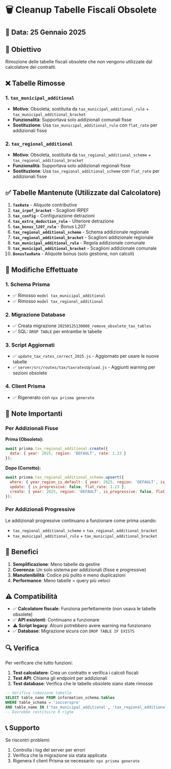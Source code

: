 # 🗑️ Cleanup Tabelle Fiscali Obsolete

## 📅 Data: 25 Gennaio 2025

## 🎯 Obiettivo
Rimozione delle tabelle fiscali obsolete che non vengono utilizzate dal calcolatore dei contratti.

## ❌ Tabelle Rimosse

### 1. `tax_municipal_additional`
- **Motivo**: Obsoleta, sostituita da `tax_municipal_additional_rule` + `tax_municipal_additional_bracket`
- **Funzionalità**: Supportava solo addizionali comunali fisse
- **Sostituzione**: Usa `tax_municipal_additional_rule` con `flat_rate` per addizionali fisse

### 2. `tax_regional_additional`
- **Motivo**: Obsoleta, sostituita da `tax_regional_additional_scheme` + `tax_regional_additional_bracket`
- **Funzionalità**: Supportava solo addizionali regionali fisse
- **Sostituzione**: Usa `tax_regional_additional_scheme` con `flat_rate` per addizionali fisse

## ✅ Tabelle Mantenute (Utilizzate dal Calcolatore)

1. **`TaxRate`** - Aliquote contributive
2. **`tax_irpef_bracket`** - Scaglioni IRPEF
3. **`tax_config`** - Configurazione detrazioni
4. **`tax_extra_deduction_rule`** - Ulteriore detrazione
5. **`tax_bonus_l207_rule`** - Bonus L207
6. **`tax_regional_additional_scheme`** - Schema addizionale regionale
7. **`tax_regional_additional_bracket`** - Scaglioni addizionale regionale
8. **`tax_municipal_additional_rule`** - Regola addizionale comunale
9. **`tax_municipal_additional_bracket`** - Scaglioni addizionale comunale
10. **`BonusTaxRate`** - Aliquote bonus (solo gestione, non calcoli)

## 🔧 Modifiche Effettuate

### 1. Schema Prisma
- ✅ Rimosso `model tax_municipal_additional`
- ✅ Rimosso `model tax_regional_additional`

### 2. Migrazione Database
- ✅ Creata migrazione `20250125130000_remove_obsolete_tax_tables`
- ✅ SQL: `DROP TABLE` per entrambe le tabelle

### 3. Script Aggiornati
- ✅ `update_tax_rates_correct_2025.js` - Aggiornato per usare le nuove tabelle
- ✅ `server/src/routes/tax/taxratesUpload.js` - Aggiunti warning per sezioni obsolete

### 4. Client Prisma
- ✅ Rigenerato con `npx prisma generate`

## 🚨 Note Importanti

### Per Addizionali Fisse
**Prima (Obsoleto):**
```javascript
await prisma.tax_regional_additional.create({
  data: { year: 2025, region: 'DEFAULT', rate: 1.23 }
});
```

**Dopo (Corretto):**
```javascript
await prisma.tax_regional_additional_scheme.upsert({
  where: { year_region_is_default: { year: 2025, region: 'DEFAULT', is_default: true } },
  update: { is_progressive: false, flat_rate: 1.23 },
  create: { year: 2025, region: 'DEFAULT', is_progressive: false, flat_rate: 1.23, is_default: true }
});
```

### Per Addizionali Progressive
Le addizionali progressive continuano a funzionare come prima usando:
- `tax_regional_additional_scheme` + `tax_regional_additional_bracket`
- `tax_municipal_additional_rule` + `tax_municipal_additional_bracket`

## 🎯 Benefici

1. **Semplificazione**: Meno tabelle da gestire
2. **Coerenza**: Un solo sistema per addizionali (fisse e progressive)
3. **Manutenibilità**: Codice più pulito e meno duplicazioni
4. **Performance**: Meno tabelle = query più veloci

## ⚠️ Compatibilità

- ✅ **Calcolatore fiscale**: Funziona perfettamente (non usava le tabelle obsolete)
- ✅ **API esistenti**: Continuano a funzionare
- ⚠️ **Script legacy**: Alcuni potrebbero avere warning ma funzionano
- ✅ **Database**: Migrazione sicura con `DROP TABLE IF EXISTS`

## 🔍 Verifica

Per verificare che tutto funzioni:

1. **Test calcolatore**: Crea un contratto e verifica i calcoli fiscali
2. **Test API**: Chiama gli endpoint per addizionali
3. **Test database**: Verifica che le tabelle obsolete siano state rimosse

```sql
-- Verifica rimozione tabelle
SELECT table_name FROM information_schema.tables 
WHERE table_schema = 'soccerxpro' 
AND table_name IN ('tax_municipal_additional', 'tax_regional_additional');
-- Dovrebbe restituire 0 righe
```

## 📞 Supporto

Se riscontri problemi:
1. Controlla i log del server per errori
2. Verifica che la migrazione sia stata applicata
3. Rigenera il client Prisma se necessario: `npx prisma generate`




